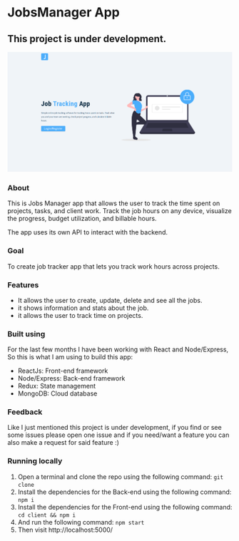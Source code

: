 # JobsManager App

## This project is under development.

<a href="https://joseph-photostock.netlify.app/" target="_blank" rel="noopener noreferrer">
  <img src="./client/public/6.png" alt="Jobs Manager">
</a>

### About

This is Jobs Manager app that allows the user to track the time spent on projects, tasks, and client work. Track the job hours on any device, visualize the progress, budget utilization, and billable hours.

The app uses its own API to interact with the backend.

### Goal

To create job tracker app that lets you track work hours across projects.

### Features

- It allows the user to create, update, delete and see all the jobs.
- it shows information and stats about the job.
- it allows the user to track time on projects.

### Built using

For the last few months I have been working with React and Node/Express, So this is what I am using to build this app:

- ReactJs: Front-end framework
- Node/Express: Back-end framework
- Redux: State management
- MongoDB: Cloud database

### Feedback

Like I just mentioned this project is under development, if you find or see some issues please open one issue and if you need/want a feature you can also make a request for said feature :)

### Running locally

1. Open a terminal and clone the repo using the following command: `git clone`
2. Install the dependencies for the Back-end using the following command: `npm i`
3. Install the dependencies for the Front-end using the following command: `cd client && npm i`
4. And run the following command: `npm start`
5. Then visit http://localhost:5000/
